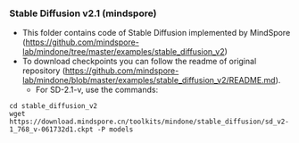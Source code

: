 ### Stable Diffusion v2.1 (mindspore)
+ This folder contains code of Stable Diffusion implemented by MindSpore (https://github.com/mindspore-lab/mindone/tree/master/examples/stable_diffusion_v2)
+ To download checkpoints you can follow the readme of original repository (https://github.com/mindspore-lab/mindone/blob/master/examples/stable_diffusion_v2/README.md).
    + For SD-2.1-v, use the commands:
```
cd stable_diffusion_v2
wget https://download.mindspore.cn/toolkits/mindone/stable_diffusion/sd_v2-1_768_v-061732d1.ckpt -P models
```
